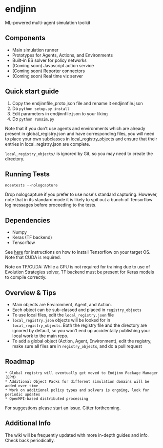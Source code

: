 # endjinn
ML-powered multi-agent simulation toolkit

## Components

* Main simulation runner
* Prototypes for Agents, Actions, and Environments
* Built-in ES solver for policy networks
* (Coming soon) Javascript action service
* (Coming soon) Reporter connectors
* (Coming soon) Real time viz server

## Quick start guide

1. Copy the endjinnfile_proto.json file and rename it endjinnfile.json
2. Do `python setup.py install`
3. Edit parameters in endjinnfile.json to your liking
4. Do `python runsim.py`

Note that if you don't use agents and environments which are already present in global_registry.json and have
corresponding files, you will need to place your own subclasses in local_registry_objects and ensure that their entries
in local_registry.json are complete.

`local_registry_objects/` is ignored by Git, so you may need to create the directory.

## Running Tests

`nosetests --nologcapture`

Drop nologcapture if you prefer to use nose's standard capturing. However,
note that in its standard mode it is likely to spit out a bunch of
Tensorflow log messages before proceeding to the tests.

## Dependencies

* Numpy
* Keras (TF backend)
* Tensorflow

See [here](https://www.tensorflow.org/install/) for instructions on how to install Tensorflow on your target OS. Note that CUDA is required.

Note on TF/CUDA: While a GPU is not required for training due to use of
Evolution Strategies solver, TF backend must be present for Keras models
to compile correctly.

## Overview & Tips

* Main objects are Environment, Agent, and Action.
* Each object can be sub-classed and placed in `registry_objects`
* To use local files, edit the `local_registry.json` file
* `local_registry.json` objects will be looked for in `local_registry_objects`. Both the registry file and the directory are ignored
    by default, so you won't end up accidentally publishing your local work to the main repo.
* To add a global object (Action, Agent, Environment), edit the registry, make sure all files are in `registry_objects`, and do a pull request

## Roadmap

    * Global registry will eventually get moved to Endjinn Package Manager (EPM)
    * Additional Object Packs for different simulation domains will be added over time
    * Work on additional policy types and solvers is ongoing, look for periodic updates
    * OpenMPI-based distributed processing

For suggestions please start an issue. Gitter forthcoming.

## Additional Info

The wiki will be frequently updated with more in-depth guides and info. Check back periodically.
